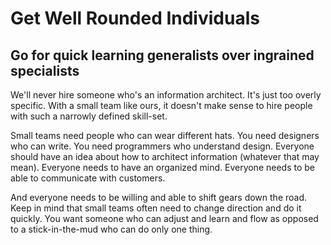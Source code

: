 Get Well Rounded Individuals
============================

Go for quick learning generalists over ingrained specialists
------------------------------------------------------------

We\'ll never hire someone who\'s an information architect. It\'s just
too overly specific. With a small team like ours, it doesn\'t make sense
to hire people with such a narrowly defined skill-set.

Small teams need people who can wear different hats. You need designers
who can write. You need programmers who understand design. Everyone
should have an idea about how to architect information (whatever that
may mean). Everyone needs to have an organized mind. Everyone needs to
be able to communicate with customers.

And everyone needs to be willing and able to shift gears down the road.
Keep in mind that small teams often need to change direction and do it
quickly. You want someone who can adjust and learn and flow as opposed
to a stick-in-the-mud who can do only one thing.
